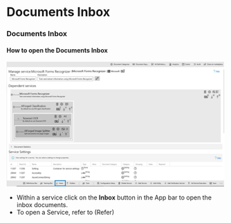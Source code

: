 # Documents Inbox

### Documents Inbox

#### How to open the Documents Inbox

![](../.gitbook/assets/76.png)

* Within a service click on the **Inbox** button in the App bar to open the inbox documents.
* To open a Service, refer to \(Refer\)

